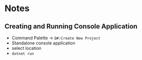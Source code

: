 # Notes


## Creating and Running Console Application
* Command Palette -> ```Q#:Create New Project```
* Standalone console application
* select location
* ```dotnet run```